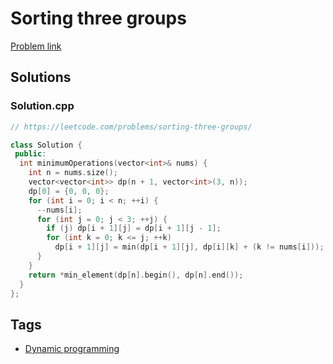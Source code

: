 # Sorting three groups

[Problem link](https://leetcode.com/problems/sorting-three-groups/)

## Solutions


### Solution.cpp
```cpp
// https://leetcode.com/problems/sorting-three-groups/

class Solution {
 public:
  int minimumOperations(vector<int>& nums) {
    int n = nums.size();
    vector<vector<int>> dp(n + 1, vector<int>(3, n));
    dp[0] = {0, 0, 0};
    for (int i = 0; i < n; ++i) {
      --nums[i];
      for (int j = 0; j < 3; ++j) {
        if (j) dp[i + 1][j] = dp[i + 1][j - 1];
        for (int k = 0; k <= j; ++k)
          dp[i + 1][j] = min(dp[i + 1][j], dp[i][k] + (k != nums[i]));
      }
    }
    return *min_element(dp[n].begin(), dp[n].end());
  }
};
```
## Tags

* [Dynamic programming](/README.md#Dynamic_programming)
